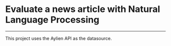 # Evaluate a news article with Natural Language Processing

---

This project uses the Aylien API as the datasource.